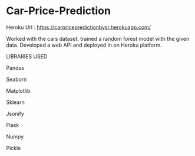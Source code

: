 # Car-Price-Prediction
Heroku Url : https://carpricepredictionbysr.herokuapp.com/

Worked with the cars dataset. trained a random forest model with the given data. 
Developed a web API and deployed in on Heroku platform.

LIBRARIES USED 

Pandas

Seaborn

Matplotlib

Sklearn

Jsonify

Flask

Numpy

Pickle
